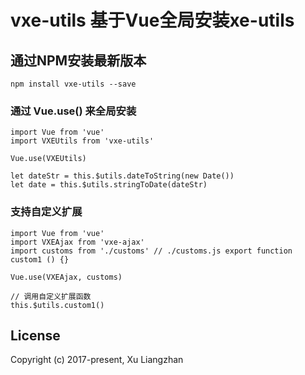 # vxe-utils 基于Vue全局安装xe-utils

## 通过NPM安装最新版本

``` shell
npm install vxe-utils --save
```

### 通过 Vue.use() 来全局安装
``` shell
import Vue from 'vue'
import VXEUtils from 'vxe-utils'

Vue.use(VXEUtils)

let dateStr = this.$utils.dateToString(new Date())
let date = this.$utils.stringToDate(dateStr)
```

### 支持自定义扩展
``` shell
import Vue from 'vue'
import VXEAjax from 'vxe-ajax'
import customs from './customs' // ./customs.js export function custom1 () {} 

Vue.use(VXEAjax, customs)

// 调用自定义扩展函数
this.$utils.custom1()
```

## License
Copyright (c) 2017-present, Xu Liangzhan